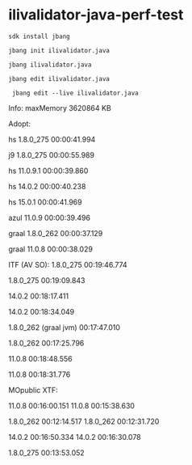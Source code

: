 # ilivalidator-java-perf-test

```
sdk install jbang
```

```
jbang init ilivalidator.java
```

```
jbang ilivalidator.java
```

```
jbang edit ilivalidator.java
```

```
 jbang edit --live ilivalidator.java
```

Info: maxMemory 3620864 KB


Adopt:

hs
1.8.0_275
00:00:41.994

j9
1.8.0_275
00:00:55.989

hs
11.0.9.1
00:00:39.860

hs
14.0.2
00:00:40.238

hs
15.0.1
00:00:41.969

azul
11.0.9
00:00:39.496

graal
1.8.0_262
00:00:37.129

graal
11.0.8
00:00:38.029



ITF (AV SO):
1.8.0_275
00:19:46.774

1.8.0_275
00:19:09.843

14.0.2
00:18:17.411

14.0.2
00:18:34.049

1.8.0_262 (graal jvm)
00:17:47.010

1.8.0_262
00:17:25.796

11.0.8
00:18:48.556

11.0.8
00:18:31.776


MOpublic XTF:

11.0.8
00:16:00.151
11.0.8
00:15:38.630

1.8.0_262
00:12:14.517
1.8.0_262
00:12:31.720


14.0.2
00:16:50.334
14.0.2
00:16:30.078


1.8.0_275
00:13:53.052



